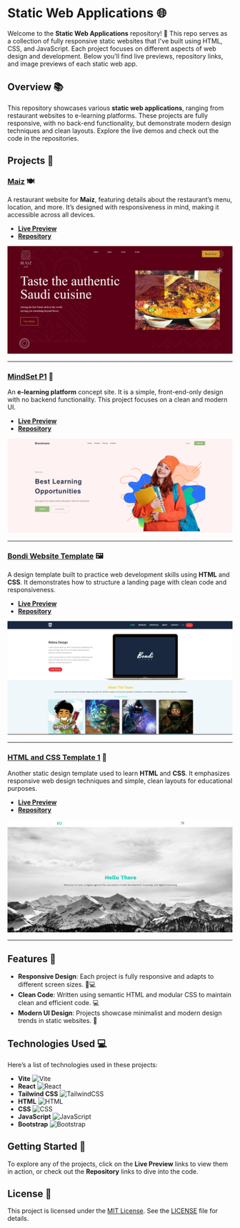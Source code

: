 # Static Web Applications 🌐

Welcome to the **Static Web Applications** repository! 🎉 This repo serves as a collection of fully responsive static websites that I've built using HTML, CSS, and JavaScript. Each project focuses on different aspects of web design and development. Below you'll find live previews, repository links, and image previews of each static web app.

## Overview 📚

This repository showcases various **static web applications**, ranging from restaurant websites to e-learning platforms. These projects are fully responsive, with no back-end functionality, but demonstrate modern design techniques and clean layouts. Explore the live demos and check out the code in the repositories.

## Projects 🚀

### [Maiz](https://ahmedkamal14.github.io/Maiz/) 🍽️
A restaurant website for **Maiz**, featuring details about the restaurant’s menu, location, and more. It’s designed with responsiveness in mind, making it accessible across all devices.

- **[Live Preview](https://ahmedkamal14.github.io/Maiz/)**
- **[Repository](https://github.com/ahmedkamal14/Maiz)**

![Maiz](Maiz.png)

---

### [MindSet P1](https://ahmedkamal14.github.io/MindSet-P1/) 📘
An **e-learning platform** concept site. It is a simple, front-end-only design with no backend functionality. This project focuses on a clean and modern UI.

- **[Live Preview](https://ahmedkamal14.github.io/MindSet-P1/)**
- **[Repository](https://github.com/ahmedkamal14/MindSet-P1)**

![MindSet P1](Mindset.png)

---

### [Bondi Website Template](https://ahmedkamal14.github.io/Bondi_Website_Template_HTML_CSS/) 🖼️
A design template built to practice web development skills using **HTML** and **CSS**. It demonstrates how to structure a landing page with clean code and responsiveness.

- **[Live Preview](https://ahmedkamal14.github.io/Bondi_Website_Template_HTML_CSS/)**
- **[Repository](https://github.com/ahmedkamal14/Bondi_Website_Template_HTML_CSS)**

![Bondi Template](Bondi.png)

---

### [HTML and CSS Template 1](https://ahmedkamal14.github.io/HTML_AND_CSS_Template1/) 🎨
Another static design template used to learn **HTML** and **CSS**. It emphasizes responsive web design techniques and simple, clean layouts for educational purposes.

- **[Live Preview](https://ahmedkamal14.github.io/HTML_AND_CSS_Template1/)**
- **[Repository](https://github.com/ahmedkamal14/HTML_AND_CSS_Template1)**

![HTML CSS Template](Temp.png)

---

## Features 🌟

- **Responsive Design**: Each project is fully responsive and adapts to different screen sizes. 📱💻
- **Clean Code**: Written using semantic HTML and modular CSS to maintain clean and efficient code. 💻
- **Modern UI Design**: Projects showcase minimalist and modern design trends in static websites. 🎨

## Technologies Used 💻

Here’s a list of technologies used in these projects:

- **Vite** ![Vite](https://img.shields.io/badge/Vite-646CFF?style=for-the-badge&logo=vite&logoColor=white)
- **React** ![React](https://img.shields.io/badge/React-61DAFB?style=for-the-badge&logo=react&logoColor=white)
- **Tailwind CSS** ![TailwindCSS](https://img.shields.io/badge/TailwindCSS-38B2AC?style=for-the-badge&logo=tailwind-css&logoColor=white)
- **HTML** ![HTML](https://img.shields.io/badge/HTML-E34F26?style=for-the-badge&logo=html5&logoColor=white)
- **CSS** ![CSS](https://img.shields.io/badge/CSS-1572B6?style=for-the-badge&logo=css3&logoColor=white)
- **JavaScript** ![JavaScript](https://img.shields.io/badge/JavaScript-F7DF1E?style=for-the-badge&logo=javascript&logoColor=black)
- **Bootstrap** ![Bootstrap](https://img.shields.io/badge/Bootstrap-7952B3?style=for-the-badge&logo=bootstrap&logoColor=white)

## Getting Started 🏁

To explore any of the projects, click on the **Live Preview** links to view them in action, or check out the **Repository** links to dive into the code.

## License 📜

This project is licensed under the [MIT License](https://opensource.org/licenses/MIT). See the [LICENSE](LICENSE) file for details.
